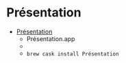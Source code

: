 # Présentation
- [Présentation](http://iihm.imag.fr/blanch/software/osx-presentation/)
  -  Présentation.app
  - 
  - `brew cask install Présentation`
